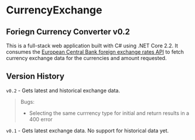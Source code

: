 # CurrencyExchange
## Foriegn Currency Converter v0.2

This is a full-stack web application built with C# using .NET Core 2.2. It consumes the [European Central Bank foreign exchange rates API](https://exchangeratesapi.io/) to fetch currency exchange data for the currencies and amount requested.

## Version History

`v0.2` - Gets latest and historical exchange data.

  > Bugs:
  >   - Selecting the same currrency type for initial and return results in a 400 error
  
`v0.1` - Gets latest exchange data. No support for historical data yet.
